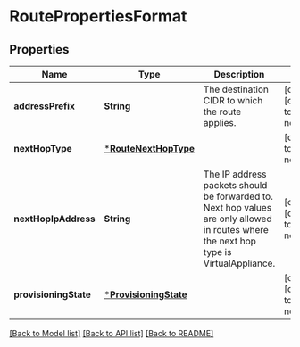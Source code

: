 # RoutePropertiesFormat


## Properties
Name | Type | Description | Notes
------------ | ------------- | ------------- | -------------
**addressPrefix** | **String** | The destination CIDR to which the route applies. | [optional] [default to nothing]
**nextHopType** | [***RouteNextHopType**](RouteNextHopType.md) |  | [default to nothing]
**nextHopIpAddress** | **String** | The IP address packets should be forwarded to. Next hop values are only allowed in routes where the next hop type is VirtualAppliance. | [optional] [default to nothing]
**provisioningState** | [***ProvisioningState**](ProvisioningState.md) |  | [optional] [default to nothing]


[[Back to Model list]](../README.md#models) [[Back to API list]](../README.md#api-endpoints) [[Back to README]](../README.md)


